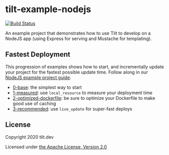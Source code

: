 # tilt-example-nodejs

[![Build Status](https://circleci.com/gh/windmilleng/tilt-example-nodejs/tree/master.svg?style=shield)](https://circleci.com/gh/windmilleng/tilt-example-nodejs)

An example project that demonstrates how to use Tilt to develop on a NodeJS app (using Express for serving and Mustache for templating).

## Fastest Deployment

This progression of examples shows how to start, and incrementally update your project for the fastest possible update time. Follow along in our [NodeJS example project guide](tbd).

- [0-base](0-base): the simplest way to start
- [1-measured](1-measured): use `local_resource` to measure your deployment time
- [2-optimized-dockerfile](2-optimized-dockerfile): be sure to optimize your Dockerfile to make good use of caching
- [3-recommended](3-recommended): use `live_update` for super-fast deploys

## License

Copyright 2020 tilt.dev

Licensed under [the Apache License, Version 2.0](LICENSE)
